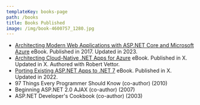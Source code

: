 ```yaml
---
templateKey: books-page
path: /books
title: Books Published
image: /img/book-4600757_1280.jpg
---
```


- [Architecting Modern Web Applications with ASP.NET Core and Microsoft Azure](/architecture-ebook/) eBook. Published in 2017. Updated in 2023.
- [Architecting Cloud-Native .NET Apps for Azure](/cloud-native-ebook) eBook. Published in X. Updated in X. Authored with Robert Vettor.
- [Porting Existing ASP.NET Apps to .NET 7](/porting-ebook) eBook. Published in X. Updated in 2022.
- 97 Things Every Programmer Should Know (co-author) (2010)
- Beginning ASP.NET 2.0 AJAX (co-author) (2007)
- ASP.NET Developer's Cookbook (co-author) (2003)
